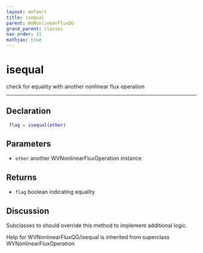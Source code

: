 ```yaml
---
layout: default
title: isequal
parent: WVNonlinearFluxQG
grand_parent: Classes
nav_order: 11
mathjax: true
---
```


#  isequal

check for equality with another nonlinear flux operation


---

## Declaration
```matlab
 flag = isequal(other)
```
## Parameters
+ `other`  another WVNonlinearFluxOperation instance

## Returns
+ `flag`  boolean indicating equality

## Discussion

  Subclasses to should override this method to implement
  additional logic. 
 
        
Help for WVNonlinearFluxQG/isequal is inherited from superclass WVNonlinearFluxOperation
